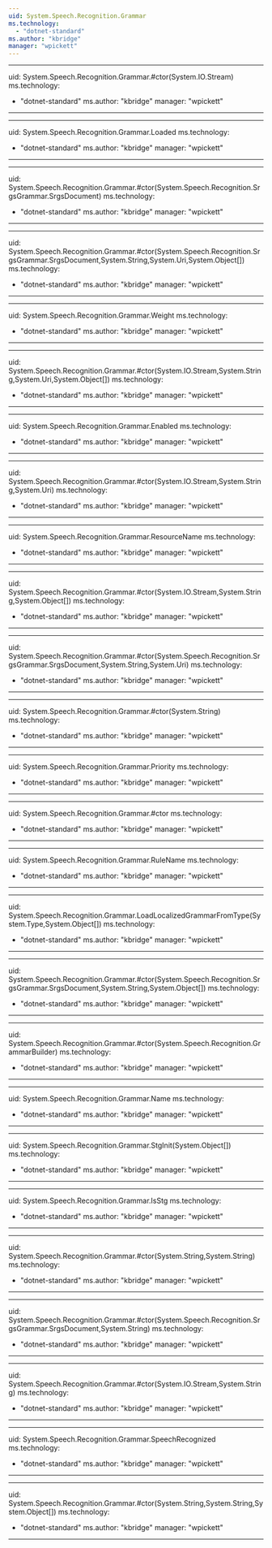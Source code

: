 ```yaml
---
uid: System.Speech.Recognition.Grammar
ms.technology: 
  - "dotnet-standard"
ms.author: "kbridge"
manager: "wpickett"
---
```


---
uid: System.Speech.Recognition.Grammar.#ctor(System.IO.Stream)
ms.technology: 
  - "dotnet-standard"
ms.author: "kbridge"
manager: "wpickett"
---

---
uid: System.Speech.Recognition.Grammar.Loaded
ms.technology: 
  - "dotnet-standard"
ms.author: "kbridge"
manager: "wpickett"
---

---
uid: System.Speech.Recognition.Grammar.#ctor(System.Speech.Recognition.SrgsGrammar.SrgsDocument)
ms.technology: 
  - "dotnet-standard"
ms.author: "kbridge"
manager: "wpickett"
---

---
uid: System.Speech.Recognition.Grammar.#ctor(System.Speech.Recognition.SrgsGrammar.SrgsDocument,System.String,System.Uri,System.Object[])
ms.technology: 
  - "dotnet-standard"
ms.author: "kbridge"
manager: "wpickett"
---

---
uid: System.Speech.Recognition.Grammar.Weight
ms.technology: 
  - "dotnet-standard"
ms.author: "kbridge"
manager: "wpickett"
---

---
uid: System.Speech.Recognition.Grammar.#ctor(System.IO.Stream,System.String,System.Uri,System.Object[])
ms.technology: 
  - "dotnet-standard"
ms.author: "kbridge"
manager: "wpickett"
---

---
uid: System.Speech.Recognition.Grammar.Enabled
ms.technology: 
  - "dotnet-standard"
ms.author: "kbridge"
manager: "wpickett"
---

---
uid: System.Speech.Recognition.Grammar.#ctor(System.IO.Stream,System.String,System.Uri)
ms.technology: 
  - "dotnet-standard"
ms.author: "kbridge"
manager: "wpickett"
---

---
uid: System.Speech.Recognition.Grammar.ResourceName
ms.technology: 
  - "dotnet-standard"
ms.author: "kbridge"
manager: "wpickett"
---

---
uid: System.Speech.Recognition.Grammar.#ctor(System.IO.Stream,System.String,System.Object[])
ms.technology: 
  - "dotnet-standard"
ms.author: "kbridge"
manager: "wpickett"
---

---
uid: System.Speech.Recognition.Grammar.#ctor(System.Speech.Recognition.SrgsGrammar.SrgsDocument,System.String,System.Uri)
ms.technology: 
  - "dotnet-standard"
ms.author: "kbridge"
manager: "wpickett"
---

---
uid: System.Speech.Recognition.Grammar.#ctor(System.String)
ms.technology: 
  - "dotnet-standard"
ms.author: "kbridge"
manager: "wpickett"
---

---
uid: System.Speech.Recognition.Grammar.Priority
ms.technology: 
  - "dotnet-standard"
ms.author: "kbridge"
manager: "wpickett"
---

---
uid: System.Speech.Recognition.Grammar.#ctor
ms.technology: 
  - "dotnet-standard"
ms.author: "kbridge"
manager: "wpickett"
---

---
uid: System.Speech.Recognition.Grammar.RuleName
ms.technology: 
  - "dotnet-standard"
ms.author: "kbridge"
manager: "wpickett"
---

---
uid: System.Speech.Recognition.Grammar.LoadLocalizedGrammarFromType(System.Type,System.Object[])
ms.technology: 
  - "dotnet-standard"
ms.author: "kbridge"
manager: "wpickett"
---

---
uid: System.Speech.Recognition.Grammar.#ctor(System.Speech.Recognition.SrgsGrammar.SrgsDocument,System.String,System.Object[])
ms.technology: 
  - "dotnet-standard"
ms.author: "kbridge"
manager: "wpickett"
---

---
uid: System.Speech.Recognition.Grammar.#ctor(System.Speech.Recognition.GrammarBuilder)
ms.technology: 
  - "dotnet-standard"
ms.author: "kbridge"
manager: "wpickett"
---

---
uid: System.Speech.Recognition.Grammar.Name
ms.technology: 
  - "dotnet-standard"
ms.author: "kbridge"
manager: "wpickett"
---

---
uid: System.Speech.Recognition.Grammar.StgInit(System.Object[])
ms.technology: 
  - "dotnet-standard"
ms.author: "kbridge"
manager: "wpickett"
---

---
uid: System.Speech.Recognition.Grammar.IsStg
ms.technology: 
  - "dotnet-standard"
ms.author: "kbridge"
manager: "wpickett"
---

---
uid: System.Speech.Recognition.Grammar.#ctor(System.String,System.String)
ms.technology: 
  - "dotnet-standard"
ms.author: "kbridge"
manager: "wpickett"
---

---
uid: System.Speech.Recognition.Grammar.#ctor(System.Speech.Recognition.SrgsGrammar.SrgsDocument,System.String)
ms.technology: 
  - "dotnet-standard"
ms.author: "kbridge"
manager: "wpickett"
---

---
uid: System.Speech.Recognition.Grammar.#ctor(System.IO.Stream,System.String)
ms.technology: 
  - "dotnet-standard"
ms.author: "kbridge"
manager: "wpickett"
---

---
uid: System.Speech.Recognition.Grammar.SpeechRecognized
ms.technology: 
  - "dotnet-standard"
ms.author: "kbridge"
manager: "wpickett"
---

---
uid: System.Speech.Recognition.Grammar.#ctor(System.String,System.String,System.Object[])
ms.technology: 
  - "dotnet-standard"
ms.author: "kbridge"
manager: "wpickett"
---
